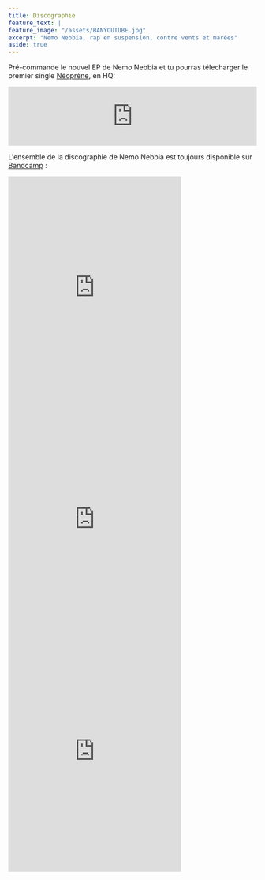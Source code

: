 ```yaml
---
title: Discographie
feature_text: |
feature_image: "/assets/BANYOUTUBE.jpg"
excerpt: "Nemo Nebbia, rap en suspension, contre vents et marées"
aside: true
---
```


<!-- {% include image-gallery.html folder="/uploads/disco/" %} -->

Pré-commande le nouvel EP de Nemo Nebbia et tu pourras télecharger le premier single [Néoprène](https://www.youtube.com/watch?v=mIZC5n86qyk), en HQ: 

<iframe style="border: 0; width: 100%; height: 120px;" src="https://bandcamp.com/EmbeddedPlayer/album=3720406480/size=large/bgcol=ffffff/linkcol=0687f5/tracklist=false/artwork=small/transparent=true/" seamless><a href="https://nemonebbia.bandcamp.com/album/soleil-bleu">Soleil Bleu by Nemo Nebbia</a></iframe>

L'ensemble de la discographie de Nemo Nebbia est toujours disponible sur [Bandcamp](https://nemonebbia.bandcamp.com) :

<iframe style="border: 0; width: 350px; height: 470px;" src="https://bandcamp.com/EmbeddedPlayer/album=2299354902/size=large/bgcol=ffffff/linkcol=0687f5/tracklist=false/transparent=true/" seamless><a href="https://nemonebbia.bandcamp.com/album/vents-contraires">Vents Contraires by Nemo Nebbia</a></iframe>

<iframe style="border: 0; width: 350px; height: 470px;" src="https://bandcamp.com/EmbeddedPlayer/album=4045969348/size=large/bgcol=ffffff/linkcol=0687f5/tracklist=false/transparent=true/" seamless><a href="https://nemonebbia.bandcamp.com/album/en-direct-du-brouillard">En Direct Du Brouillard by Nemo Nebbia</a></iframe>

<iframe style="border: 0; width: 350px; height: 470px;" src="https://bandcamp.com/EmbeddedPlayer/album=1512296029/size=large/bgcol=ffffff/linkcol=0687f5/tracklist=false/transparent=true/" seamless><a href="https://nemonebbia.bandcamp.com/album/mozaistes">Mozaistes by La Moza</a></iframe>
